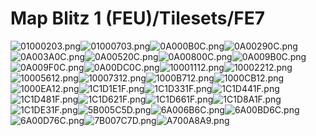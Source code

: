 # Map Blitz 1 (FEU)/Tilesets/FE7

![01000203.png](https://raw.githubusercontent.com/Klokinator/FE-Repo/main/Maps/Map%20Blitz%201%20(FEU)/Tilesets/FE7/01000203.png "01000203.png")![01000703.png](https://raw.githubusercontent.com/Klokinator/FE-Repo/main/Maps/Map%20Blitz%201%20(FEU)/Tilesets/FE7/01000703.png "01000703.png")![0A000B0C.png](https://raw.githubusercontent.com/Klokinator/FE-Repo/main/Maps/Map%20Blitz%201%20(FEU)/Tilesets/FE7/0A000B0C.png "0A000B0C.png")![0A00290C.png](https://raw.githubusercontent.com/Klokinator/FE-Repo/main/Maps/Map%20Blitz%201%20(FEU)/Tilesets/FE7/0A00290C.png "0A00290C.png")![0A003A0C.png](https://raw.githubusercontent.com/Klokinator/FE-Repo/main/Maps/Map%20Blitz%201%20(FEU)/Tilesets/FE7/0A003A0C.png "0A003A0C.png")![0A00520C.png](https://raw.githubusercontent.com/Klokinator/FE-Repo/main/Maps/Map%20Blitz%201%20(FEU)/Tilesets/FE7/0A00520C.png "0A00520C.png")![0A00800C.png](https://raw.githubusercontent.com/Klokinator/FE-Repo/main/Maps/Map%20Blitz%201%20(FEU)/Tilesets/FE7/0A00800C.png "0A00800C.png")![0A009B0C.png](https://raw.githubusercontent.com/Klokinator/FE-Repo/main/Maps/Map%20Blitz%201%20(FEU)/Tilesets/FE7/0A009B0C.png "0A009B0C.png")![0A009F0C.png](https://raw.githubusercontent.com/Klokinator/FE-Repo/main/Maps/Map%20Blitz%201%20(FEU)/Tilesets/FE7/0A009F0C.png "0A009F0C.png")![0A00DC0C.png](https://raw.githubusercontent.com/Klokinator/FE-Repo/main/Maps/Map%20Blitz%201%20(FEU)/Tilesets/FE7/0A00DC0C.png "0A00DC0C.png")![10001112.png](https://raw.githubusercontent.com/Klokinator/FE-Repo/main/Maps/Map%20Blitz%201%20(FEU)/Tilesets/FE7/10001112.png "10001112.png")![10002212.png](https://raw.githubusercontent.com/Klokinator/FE-Repo/main/Maps/Map%20Blitz%201%20(FEU)/Tilesets/FE7/10002212.png "10002212.png")![10005612.png](https://raw.githubusercontent.com/Klokinator/FE-Repo/main/Maps/Map%20Blitz%201%20(FEU)/Tilesets/FE7/10005612.png "10005612.png")![10007312.png](https://raw.githubusercontent.com/Klokinator/FE-Repo/main/Maps/Map%20Blitz%201%20(FEU)/Tilesets/FE7/10007312.png "10007312.png")![1000B712.png](https://raw.githubusercontent.com/Klokinator/FE-Repo/main/Maps/Map%20Blitz%201%20(FEU)/Tilesets/FE7/1000B712.png "1000B712.png")![1000CB12.png](https://raw.githubusercontent.com/Klokinator/FE-Repo/main/Maps/Map%20Blitz%201%20(FEU)/Tilesets/FE7/1000CB12.png "1000CB12.png")![1000EA12.png](https://raw.githubusercontent.com/Klokinator/FE-Repo/main/Maps/Map%20Blitz%201%20(FEU)/Tilesets/FE7/1000EA12.png "1000EA12.png")![1C1D1E1F.png](https://raw.githubusercontent.com/Klokinator/FE-Repo/main/Maps/Map%20Blitz%201%20(FEU)/Tilesets/FE7/1C1D1E1F.png "1C1D1E1F.png")![1C1D331F.png](https://raw.githubusercontent.com/Klokinator/FE-Repo/main/Maps/Map%20Blitz%201%20(FEU)/Tilesets/FE7/1C1D331F.png "1C1D331F.png")![1C1D441F.png](https://raw.githubusercontent.com/Klokinator/FE-Repo/main/Maps/Map%20Blitz%201%20(FEU)/Tilesets/FE7/1C1D441F.png "1C1D441F.png")![1C1D481F.png](https://raw.githubusercontent.com/Klokinator/FE-Repo/main/Maps/Map%20Blitz%201%20(FEU)/Tilesets/FE7/1C1D481F.png "1C1D481F.png")![1C1D621F.png](https://raw.githubusercontent.com/Klokinator/FE-Repo/main/Maps/Map%20Blitz%201%20(FEU)/Tilesets/FE7/1C1D621F.png "1C1D621F.png")![1C1D661F.png](https://raw.githubusercontent.com/Klokinator/FE-Repo/main/Maps/Map%20Blitz%201%20(FEU)/Tilesets/FE7/1C1D661F.png "1C1D661F.png")![1C1D8A1F.png](https://raw.githubusercontent.com/Klokinator/FE-Repo/main/Maps/Map%20Blitz%201%20(FEU)/Tilesets/FE7/1C1D8A1F.png "1C1D8A1F.png")![1C1DE31F.png](https://raw.githubusercontent.com/Klokinator/FE-Repo/main/Maps/Map%20Blitz%201%20(FEU)/Tilesets/FE7/1C1DE31F.png "1C1DE31F.png")![5B005C5D.png](https://raw.githubusercontent.com/Klokinator/FE-Repo/main/Maps/Map%20Blitz%201%20(FEU)/Tilesets/FE7/5B005C5D.png "5B005C5D.png")![6A006B6C.png](https://raw.githubusercontent.com/Klokinator/FE-Repo/main/Maps/Map%20Blitz%201%20(FEU)/Tilesets/FE7/6A006B6C.png "6A006B6C.png")![6A00BD6C.png](https://raw.githubusercontent.com/Klokinator/FE-Repo/main/Maps/Map%20Blitz%201%20(FEU)/Tilesets/FE7/6A00BD6C.png "6A00BD6C.png")![6A00D76C.png](https://raw.githubusercontent.com/Klokinator/FE-Repo/main/Maps/Map%20Blitz%201%20(FEU)/Tilesets/FE7/6A00D76C.png "6A00D76C.png")![7B007C7D.png](https://raw.githubusercontent.com/Klokinator/FE-Repo/main/Maps/Map%20Blitz%201%20(FEU)/Tilesets/FE7/7B007C7D.png "7B007C7D.png")![A700A8A9.png](https://raw.githubusercontent.com/Klokinator/FE-Repo/main/Maps/Map%20Blitz%201%20(FEU)/Tilesets/FE7/A700A8A9.png "A700A8A9.png")